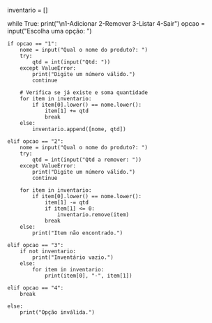 inventario = []

while True:
    print("\n1-Adicionar 2-Remover 3-Listar 4-Sair")
    opcao = input("Escolha uma opção: ")

    if opcao == "1":
        nome = input("Qual o nome do produto?: ")
        try:
            qtd = int(input("Qtd: "))
        except ValueError:
            print("Digite um número válido.")
            continue

        # Verifica se já existe e soma quantidade
        for item in inventario:
            if item[0].lower() == nome.lower():
                item[1] += qtd
                break
        else:
            inventario.append([nome, qtd])

    elif opcao == "2":
        nome = input("Qual o nome do produto?: ")
        try:
            qtd = int(input("Qtd a remover: "))
        except ValueError:
            print("Digite um número válido.")
            continue

        for item in inventario:
            if item[0].lower() == nome.lower():
                item[1] -= qtd
                if item[1] <= 0:
                    inventario.remove(item)
                break
        else:
            print("Item não encontrado.")

    elif opcao == "3":
        if not inventario:
            print("Inventário vazio.")
        else:
            for item in inventario:
                print(item[0], "-", item[1])

    elif opcao == "4":
        break

    else:
        print("Opção inválida.")

